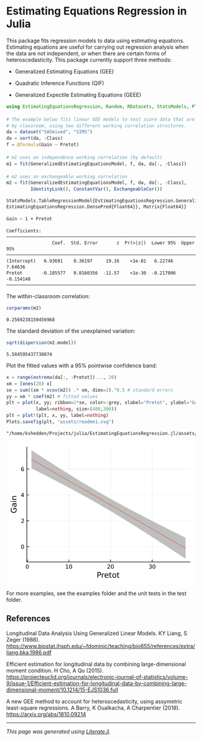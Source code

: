 # Estimating Equations Regression in Julia

This package fits regression models to data using estimating equations.
Estimating equations are useful for carrying out regression analysis
when the data are not independent, or when there are certain forms
of heteroscedasticity.  This package currently support three methods:

* Generalized Estimating Equations (GEE)

* Quadratic Inference Functions (QIF)

* Generalized Expectile Estimating Equations (GEEE)

````julia
using EstimatingEquationsRegression, Random, RDatasets, StatsModels, Plots

# The example below fits linear GEE models to test score data that are clustered
# by classroom, using two different working correlation structures.
da = dataset("SASmixed", "SIMS")
da = sort(da, :Class)
f = @formula(Gain ~ Pretot)

# m1 uses an independence working correlation (by default)
m1 = fit(GeneralizedEstimatingEquationsModel, f, da, da[:, :Class])

# m2 uses an exchangeable working correlation
m2 = fit(GeneralizedEstimatingEquationsModel, f, da, da[:, :Class],
         IdentityLink(), ConstantVar(), ExchangeableCor())
````

````
StatsModels.TableRegressionModel{EstimatingEquationsRegression.GeneralizedEstimatingEquationsModel{EstimatingEquationsRegression.GEEResp{Float64}, EstimatingEquationsRegression.DensePred{Float64}}, Matrix{Float64}}

Gain ~ 1 + Pretot

Coefficients:
──────────────────────────────────────────────────────────────────────────
                 Coef.  Std. Error       z  Pr(>|z|)  Lower 95%  Upper 95%
──────────────────────────────────────────────────────────────────────────
(Intercept)   6.93691    0.36197     19.16    <1e-81   6.22746    7.64636
Pretot       -0.185577   0.0160356  -11.57    <1e-30  -0.217006  -0.154148
──────────────────────────────────────────────────────────────────────────
````

The within-classroom correlation:

````julia
corparams(m2)
````

````
0.2569238150456968
````

The standard deviation of the unexplained variation:

````julia
sqrt(dispersion(m2.model))
````

````
5.584595437738074
````

Plot the fitted values with a 95% pointwise confidence band:

````julia
x = range(extrema(da[:, :Pretot])..., 20)
xm = [ones(20) x]
se = sum((xm * vcov(m2)) .* xm, dims=2).^0.5 # standard errors
yy = xm * coef(m2) # fitted values
plt = plot(x, yy; ribbon=2*se, color=:grey, xlabel="Pretot", ylabel="Gain",
           label=nothing, size=(400,300))
plt = plot!(plt, x, yy, label=nothing)
Plots.savefig(plt, "assets/readme1.svg")
````

````
"/home/kshedden/Projects/julia/EstimatingEquationsRegression.jl/assets/readme1.svg"
````

![Example plot 1](assets/readme1.svg)

For more examples, see the examples folder and the unit tests in the test folder.

## References

Longitudinal Data Analysis Using Generalized Linear Models. KY Liang, S Zeger (1986).
https://www.biostat.jhsph.edu/~fdominic/teaching/bio655/references/extra/liang.bka.1986.pdf

Efficient estimation for longitudinal data by combining large-dimensional moment condition.
H Cho, A Qu (2015). https://projecteuclid.org/journals/electronic-journal-of-statistics/volume-9/issue-1/Efficient-estimation-for-longitudinal-data-by-combining-large-dimensional-moment/10.1214/15-EJS1036.full

A new GEE method to account for heteroscedasticity, using assymetric least-square regressions.
A Barry, K Oualkacha, A Charpentier (2018). https://arxiv.org/abs/1810.09214

---

*This page was generated using [Literate.jl](https://github.com/fredrikekre/Literate.jl).*

